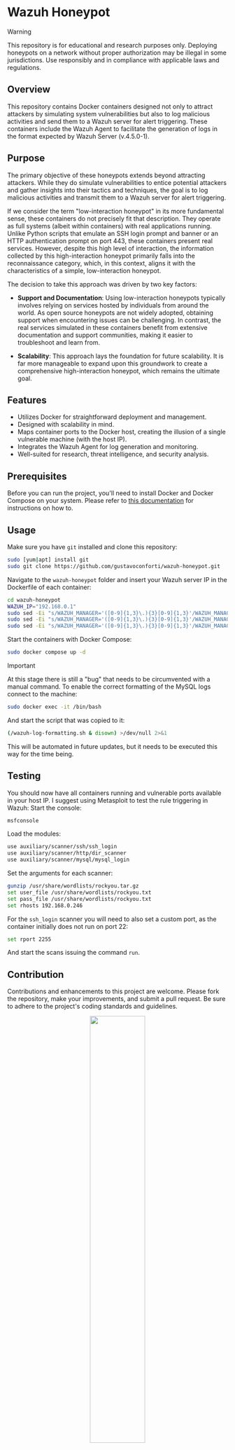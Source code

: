 # Wazuh Honeypot

> [!WARNING]
> This repository is for educational and research purposes only. Deploying honeypots on a network without proper authorization may be illegal in some jurisdictions. Use responsibly and in compliance with applicable laws and regulations.

## Overview
This repository contains Docker containers designed not only to attract attackers by simulating system vulnerabilities but also to log malicious activities and send them to a Wazuh server for alert triggering. These containers include the Wazuh Agent to facilitate the generation of logs in the format expected by Wazuh Server (v.4.5.0-1).

## Purpose
The primary objective of these honeypots extends beyond attracting attackers. While they do simulate vulnerabilities to entice potential attackers and gather insights into their tactics and techniques, the goal is to log malicious activities and transmit them to a Wazuh server for alert triggering.

If we consider the term "low-interaction honeypot" in its more fundamental sense, these containers do not precisely fit that description. They operate as full systems (albeit within containers) with real applications running. Unlike Python scripts that emulate an SSH login prompt and banner or an HTTP authentication prompt on port 443, these containers present real services. However, despite this high level of interaction, the information collected by this high-interaction honeypot primarily falls into the reconnaissance category, which, in this context, aligns it with the characteristics of a simple, low-interaction honeypot.

The decision to take this approach was driven by two key factors:

- **Support and Documentation**: Using low-interaction honeypots typically involves relying on services hosted by individuals from around the world. As open source honeypots are not widely adopted, obtaining support when encountering issues can be challenging. In contrast, the real services simulated in these containers benefit from extensive documentation and support communities, making it easier to troubleshoot and learn from.

- **Scalability**: This approach lays the foundation for future scalability. It is far more manageable to expand upon this groundwork to create a comprehensive high-interaction honeypot, which remains the ultimate goal.

## Features
- Utilizes Docker for straightforward deployment and management.
- Designed with scalability in mind.
- Maps container ports to the Docker host, creating the illusion of a single vulnerable machine (with the host IP).
- Integrates the Wazuh Agent for log generation and monitoring.
- Well-suited for research, threat intelligence, and security analysis.

## Prerequisites

Before you can run the project, you'll need to install Docker and Docker Compose on your system. Please refer to [this documentation](https://docs.docker.com/engine/install/) for instructions on how to.

## Usage
Make sure you have `git` installed and clone this repository:
```bash
sudo [yum|apt] install git
sudo git clone https://github.com/gustavoconforti/wazuh-honeypot.git
```
Navigate to the `wazuh-honeypot` folder and insert your Wazuh server IP in the Dockerfile of each container:
```bash
cd wazuh-honeypot
WAZUH_IP="192.168.0.1"
sudo sed -Ei "s/WAZUH_MANAGER='([0-9]{1,3}\.){3}[0-9]{1,3}'/WAZUH_MANAGER='$WAZUH_IP'/" mysql/Dockerfile
sudo sed -Ei "s/WAZUH_MANAGER='([0-9]{1,3}\.){3}[0-9]{1,3}'/WAZUH_MANAGER='$WAZUH_IP'/" openssh/Dockerfile
sudo sed -Ei "s/WAZUH_MANAGER='([0-9]{1,3}\.){3}[0-9]{1,3}'/WAZUH_MANAGER='$WAZUH_IP'/" apache/Dockerfile
```
Start the containers with Docker Compose:
```bash
sudo docker compose up -d
```

> [!IMPORTANT]
> At this stage there is still a "bug" that needs to be circumvented with a manual command. To enable the correct formatting of the MySQL logs connect to the machine:
> ```bash
> sudo docker exec -it /bin/bash
> ```
> And start the script that was copied to it:
> ```bash
> (/wazuh-log-formatting.sh & disown) >/dev/null 2>&1
> ```
> This will be automated in future updates, but it needs to be executed this way for the time being.

## Testing
You should now have all containers running and vulnerable ports available in your host IP. I suggest using Metasploit to test the rule triggering in Wazuh:
Start the console:
```bash
msfconsole
```
Load the modules:
```bash
use auxiliary/scanner/ssh/ssh_login 
use auxiliary/scanner/http/dir_scanner
use auxiliary/scanner/mysql/mysql_login
```
Set the arguments for each scanner:
```bash
gunzip /usr/share/wordlists/rockyou.tar.gz
set user_file /usr/share/wordlists/rockyou.txt
set pass_file /usr/share/wordlists/rockyou.txt
set rhosts 192.168.0.246
```
For the `ssh_login` scanner you will need to also set a custom port, as the container initially does not run on port 22:
```bash
set rport 2255
```
And start the scans issuing the command `run`.

## Contribution
Contributions and enhancements to this project are welcome. Please fork the repository, make your improvements, and submit a pull request. Be sure to adhere to the project's coding standards and guidelines.

<p align="center">
  <img src="https://github.com/gustavoconforti/wazuh-honeypot/assets/56703129/d30da931-de3a-44dd-93d5-cfa2c63f6331" style="width:50%;">
</p>

## License
This project is licensed under the [GNU General Public License, Version 3 (GPL-3.0)](LICENSE). See the [LICENSE](LICENSE) file for details.
